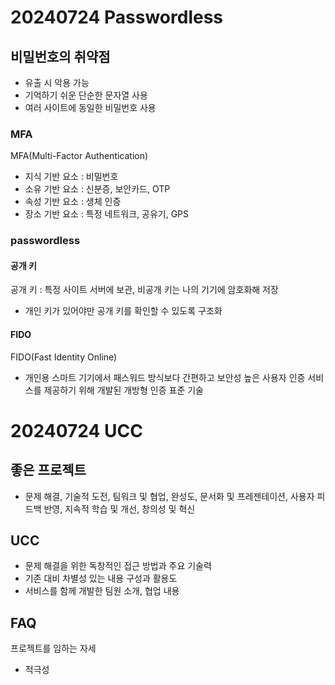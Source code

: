 # 20240724 Passwordless

## 비밀번호의 취약점

- 유출 시 악용 가능
- 기억하기 쉬운 단순한 문자열 사용
- 여러 사이트에 동일한 비밀번호 사용

### MFA

MFA(Multi-Factor Authentication)

- 지식 기반 요소 : 비밀번호
- 소유 기반 요소 : 신분증, 보안카드, OTP
- 속성 기반 요소 : 생체 인증
- 장소 기반 요소 : 특정 네트워크, 공유기, GPS

### passwordless

#### 공개 키

공개 키 : 특정 사이트 서버에 보관, 비공개 키는 나의 기기에 암호화해 저장

- 개인 키가 있어야만 공개 키를 확인할 수 있도록 구조화

#### FIDO

FIDO(Fast Identity Online)

- 개인용 스마트 기기에서 패스워드 방식보다 간편하고 보안성 높은 사용자 인증 서비스를 제공하기 위해 개발된 개방형 인증 표준 기술

# 20240724 UCC

## 좋은 프로젝트

- 문제 해결, 기술적 도전, 팀워크 및 협업, 완성도, 문서화 및 프레젠테이션, 사용자 피드백 반영, 지속적 학습 및 개선, 창의성 및 혁신

## UCC

- 문제 해결을 위한 독창적인 접근 방법과 주요 기술력
- 기존 대비 차별성 있는 내용 구성과 활용도
- 서비스를 함께 개발한 팀원 소개, 협업 내용

## FAQ

프로젝트를 임하는 자세
- 적극성

